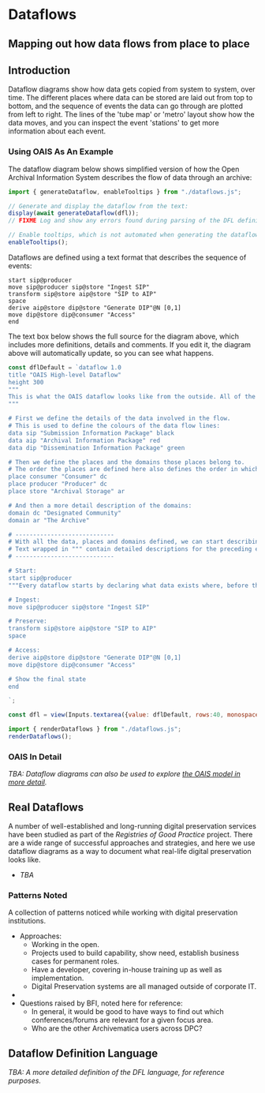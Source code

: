 # Dataflows
## Mapping out how data flows from place to place

## Introduction

Dataflow diagrams show how data gets copied from system to system, over time.  The different places where data can be stored are laid out from top to bottom, and the sequence of events the data can go through are plotted from left to right. The lines of the 'tube map' or 'metro' layout show how the data moves, and you can inspect the event 'stations' to get more information about each event.

### Using OAIS As An Example

The dataflow diagram below shows simplified version of how the Open Archival Information System describes the flow of data through an archive:

```js
import { generateDataflow, enableTooltips } from "./dataflows.js";

// Generate and display the dataflow from the text:
display(await generateDataflow(dfl));
// FIXME Log and show any errors found during parsing of the DFL definition!

// Enable tooltips, which is not automated when generating the dataflow directly:
enableTooltips();
```

Dataflows are defined using a text format that describes the sequence of events:

```
start sip@producer
move sip@producer sip@store "Ingest SIP"
transform sip@store aip@store "SIP to AIP"
space
derive aip@store dip@store "Generate DIP"@N [0,1]
move dip@store dip@consumer "Access"
end
```
The text box below shows the full source for the diagram above, which includes more definitions, details and comments. If you edit it, the diagram above will automatically update, so you can see what happens.

```js
const dflDefault = `dataflow 1.0
title "OAIS High-level Dataflow"
height 300
"""
This is what the OAIS dataflow looks like from the outside. All of the internal detail is invisible to external users.
"""

# First we define the details of the data involved in the flow. 
# This is used to define the colours of the data flow lines:
data sip "Submission Information Package" black
data aip "Archival Information Package" red
data dip "Dissemination Information Package" green

# Then we define the places and the domains those places belong to. 
# The order the places are defined here also defines the order in which they are laid on on the page, from top to bottom:
place consumer "Consumer" dc
place producer "Producer" dc
place store "Archival Storage" ar

# And then a more detail description of the domains:
domain dc "Designated Community"
domain ar "The Archive"

# ----------------------------
# With all the data, places and domains defined, we can start describing the sequence of events.
# Text wrapped in """ contain detailed descriptions for the preceding event.
# ----------------------------

# Start:
start sip@producer
"""Every dataflow starts by declaring what data exists where, before the dataflow begins. <br><br> For OAIS, we always start with a <i>Submission Information Package</i> that is held by a <i>Producer</i> that belongs to the archive's <i>Designated Community</i>."""

# Ingest:
move sip@producer sip@store "Ingest SIP"

# Preserve:
transform sip@store aip@store "SIP to AIP"
space

# Access:
derive aip@store dip@store "Generate DIP"@N [0,1]
move dip@store dip@consumer "Access"

# Show the final state
end

`;

const dfl = view(Inputs.textarea({value: dflDefault, rows:40, monospace: true, resize: true, spellcheck: true }));
```

<!-- Using this to force a large text area 
as Observable Framework limits it be default -->
<style>
textarea {
    max-height: 200em !important;
}
</style>


```js
import { renderDataflows } from "./dataflows.js";
renderDataflows();
```

### OAIS In Detail

_TBA: Dataflow diagrams can also be used to explore [the OAIS model in more detail](./oais)._

## Real Dataflows

A number of well-established and long-running digital preservation services have been studied as part of the _Registries of Good Practice_ project.  There are a wide range of successful approaches and strategies, and here we use dataflow diagrams as a way to document what real-life digital preservation looks like.

- _TBA_

### Patterns Noted

A collection of patterns noticed while working with digital preservation institutions. 


- Approaches:
	- Working in the open.
	- Projects used to build capability, show need, establish business cases for permanent roles.
	- Have a developer, covering in-house training up as well as implementation. 
	- Digital Preservation systems are all managed outside of corporate IT.
- 
- Questions raised by BFI, noted here for reference:
	- In general, it would be good to have ways to find out which conferences/forums are relevant for a given focus area.
	- Who are the other Archivematica users across DPC?




## Dataflow Definition Language

_TBA: A more detailed definition of the DFL language, for reference purposes._
